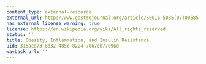 ```yaml
---
content_type: external-resource
external_url: http://www.gastrojournal.org/article/S0016-5085(07)00585-9/abstract
has_external_license_warning: true
license: https://en.wikipedia.org/wiki/All_rights_reserved
status: ''
title: Obesity, Inflammation, and Insulin Resistance
uid: 315acd73-8d32-485c-8224-7067eb77096d
wayback_url: ''
---
```

